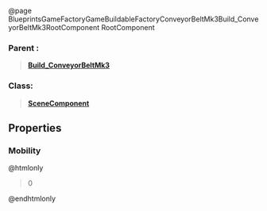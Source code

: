 @page BlueprintsGameFactoryGameBuildableFactoryConveyorBeltMk3Build_ConveyorBeltMk3RootComponent RootComponent
### Parent :
<b><a href="_blueprints_game_factory_game_buildable_factory_conveyor_belt_mk3_build__conveyor_belt_mk3.html"><blockquote>Build_ConveyorBeltMk3</blockquote></a></b>
### Class:
<b><a href="_class_script_scene_component.html"><blockquote>SceneComponent</blockquote></a></b>
## Properties
### Mobility
@htmlonly
<blockquote>0</blockquote>
@endhtmlonly

